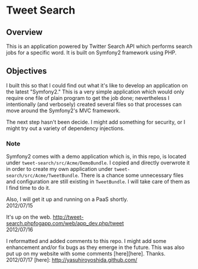 # Tweet Search

## Overview
This is an application powered by Twitter Search API which performs search jobs for a specific word. It is built on Symfony2 framework using PHP. 

## Objectives
I built this so that I could find out what it's like to develop an application on the latest "Symfony2." This is a very simple application which would only require one file of plain program to get the job done; nevertheless I intentionally (and verbosely) created several files so that processes can move around the Symfony2's MVC framework.  

The next step hasn't been decide. I might add something for security, or I might try out a variety of dependency injections.

### Note
Symfony2 comes with a demo application which is, in this repo, is located under `tweet-search/src/Acme/DemoBundle`. I copied and directly overwrote it in order to create my own application under `tweet-search/src/Acme/TweetBundle`. There is a chance some unnecessary files and configuration are still existing in `TweetBundle`. I will take care of them as I find time to do it.

Also, I will get it up and running on a PaaS shortly.  
2012/07/15

It's up on the web.
http://tweet-search.phpfogapp.com/web/app_dev.php/tweet  
2012/07/16

I reformatted and added comments to this repo. I might add some enhancement and/or fix bugs as they emerge in the future. This was also put up on my website with some comments [here][here]. Thanks.  
2012/07/17
[here]: http://yasuhiroyoshida.github.com/  
